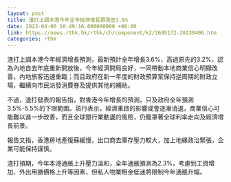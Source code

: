 ```yaml
---
layout: post
title: 渣打上調本港今年全年經濟增長預測至3.6%
date: 2023-04-06 10:49:16.000000000 +08:00
link: https://news.rthk.hk/rthk/ch/component/k2/1695172-20230406.htm
categories: rthk
---
```


渣打上調本港今年經濟增長預測，最新預計全年增長3.6%，高過原先的3.2%，認為內地自去年底重新開放後，今年經濟開局良好，一同帶動本地商業信心明顯改善，內地旅客迅速重臨；而且政府在新一年度的財政預算案保持逆周期的財政立場，繼續向市民派發消費券及提供其他的補助。

不過，渣打發表的報告指，對香港今年增長的預測，只及政府全年預測3.5%-5.5%的下限範圍。該行表示，經濟重啟的影響或會逐漸消退，商業信心可能難以進一步改善，而且全球銀行業動盪的風險，仍籠罩著全球利率走向及經濟增長前景。

報告又指，香港房地產復蘇緩慢，出口商去庫存壓力較大，加上地緣政治緊張，企業可能保持謹慎。

渣打預期，今年本港通脹上升壓力溫和，全年通脹預測為2.3%，考慮到工資增加、外出用膳價格上升等因素，但私人物業租金低迷將限制今年通脹升幅。
